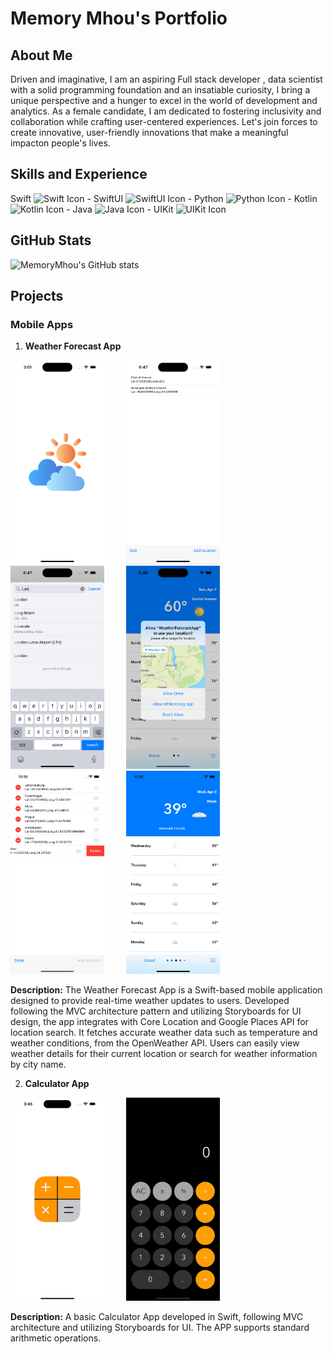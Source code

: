 # Memory Mhou's Portfolio

## About Me
Driven and imaginative, I am an aspiring Full stack developer , data scientist with a solid programming foundation and an insatiable curiosity, I bring a unique perspective and a hunger to excel in the world of development and analytics. As a female candidate, I am dedicated to fostering inclusivity and collaboration while crafting user-centered experiences. Let's join forces to create innovative, user-friendly innovations that make a meaningful impacton people's lives.

## Skills and Experience

Swift ![Swift Icon](https://img.icons8.com/color/48/000000/swift.png) - SwiftUI ![SwiftUI Icon](https://img.icons8.com/color/48/000000/swiftui.png) - Python ![Python Icon](https://img.icons8.com/color/48/000000/python.png) - Kotlin ![Kotlin Icon](https://img.icons8.com/color/48/000000/kotlin.png) - Java ![Java Icon](https://img.icons8.com/color/48/000000/java-coffee-cup-logo.png) - UIKit ![UIKit Icon](https://img.icons8.com/ios-filled/50/000000/ios-logo.png)



## GitHub Stats
![MemoryMhou's GitHub stats](https://github-readme-stats.vercel.app/api?username=MemoryMhou&show_icons=true&theme=dark)

## Projects

### Mobile Apps


1. **Weather Forecast App**
   
<img src="https://github.com/MemoryMhou/MemoryMhou/raw/main/Simulator%20Screen%20Shot%20-%20iPhone%2014%20Pro%20-%202024-04-06%20at%2015.01.40.png" alt="Weather Forecast Screenshot 1" width="150"> &nbsp; &nbsp; &nbsp; &nbsp; 
<img src="https://github.com/MemoryMhou/MemoryMhou/raw/main/Simulator%20Screen%20Shot%20-%20iPhone%2014%20Pro%20-%202024-04-07%20at%2006.47.03.png" alt="Weather Forecast Screenshot 2" width="150"> &nbsp; &nbsp; &nbsp; &nbsp; 
<img src="https://github.com/MemoryMhou/MemoryMhou/raw/main/Simulator%20Screen%20Shot%20-%20iPhone%2014%20Pro%20-%202024-04-07%20at%2006.47.30.png" alt="Weather Forecast Screenshot 3" width="150"> &nbsp; &nbsp; &nbsp; &nbsp; 
<img src="https://github.com/MemoryMhou/MemoryMhou/raw/main/Simulator%20Screen%20Shot%20-%20iPhone%2014%20Pro%20-%202024-04-07%20at%2006.46.43.png" alt="Weather Forecast Screenshot 4" width="150"> &nbsp; &nbsp; &nbsp; &nbsp; 
<img src="https://github.com/MemoryMhou/MemoryMhou/raw/main/Simulator%20Screen%20Shot%20-%20iPhone%2014%20-%202024-04-03%20at%2022.19.54.png" alt="Weather Forecast Screenshot 5" width="150"> &nbsp; &nbsp; &nbsp; &nbsp; 
<img src="https://github.com/MemoryMhou/MemoryMhou/raw/main/Simulator%20Screen%20Shot%20-%20iPhone%2014%20-%202024-04-03%20at%2022.18.42.png" alt="Weather Forecast Screenshot 6" width="150">


   **Description:**
The Weather Forecast App is a Swift-based mobile application designed to provide real-time weather updates to users. Developed following the MVC architecture pattern and utilizing Storyboards for UI design, the app integrates with Core Location and Google Places API for location search. It fetches accurate weather data such as temperature and weather conditions, from the OpenWeather API. Users can easily view weather details for their current location or search for weather information by city name. 




2. **Calculator App**
   
<img src="https://github.com/MemoryMhou/MemoryMhou/raw/main/Simulator%20Screen%20Shot%20-%20iPhone%2014%20Pro%20Max%20-%202024-03-27%20at%2015.46.37.png" alt="Launch Screen Screenshot" width="150"> &nbsp; &nbsp; &nbsp; &nbsp; <img src="https://github.com/MemoryMhou/MemoryMhou/raw/main/Simulator%20Screen%20Shot%20-%20iPhone%2014%20Pro%20-%202024-03-27%20at%2015.07.08.png" alt="Calculator App Screenshot" width="150">
 
 
 **Description:**
  A basic Calculator App developed in Swift, following MVC architecture and utilizing Storyboards for UI. The APP supports standard arithmetic operations.
